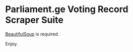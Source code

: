 Parliament.ge Voting Record Scraper Suite
=========================================

[BeautifulSoup](http://www.crummy.com/software/BeautifulSoup/ "Beautiful Soup") is required.

Enjoy.
